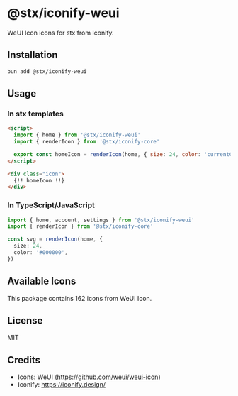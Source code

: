 # @stx/iconify-weui

WeUI Icon icons for stx from Iconify.

## Installation

```bash
bun add @stx/iconify-weui
```

## Usage

### In stx templates

```html
<script>
  import { home } from '@stx/iconify-weui'
  import { renderIcon } from '@stx/iconify-core'

  export const homeIcon = renderIcon(home, { size: 24, color: 'currentColor' })
</script>

<div class="icon">
  {!! homeIcon !!}
</div>
```

### In TypeScript/JavaScript

```typescript
import { home, account, settings } from '@stx/iconify-weui'
import { renderIcon } from '@stx/iconify-core'

const svg = renderIcon(home, {
  size: 24,
  color: '#000000',
})
```

## Available Icons

This package contains 162 icons from WeUI Icon.

## License

MIT



## Credits

- Icons: WeUI (https://github.com/weui/weui-icon)
- Iconify: https://iconify.design/
